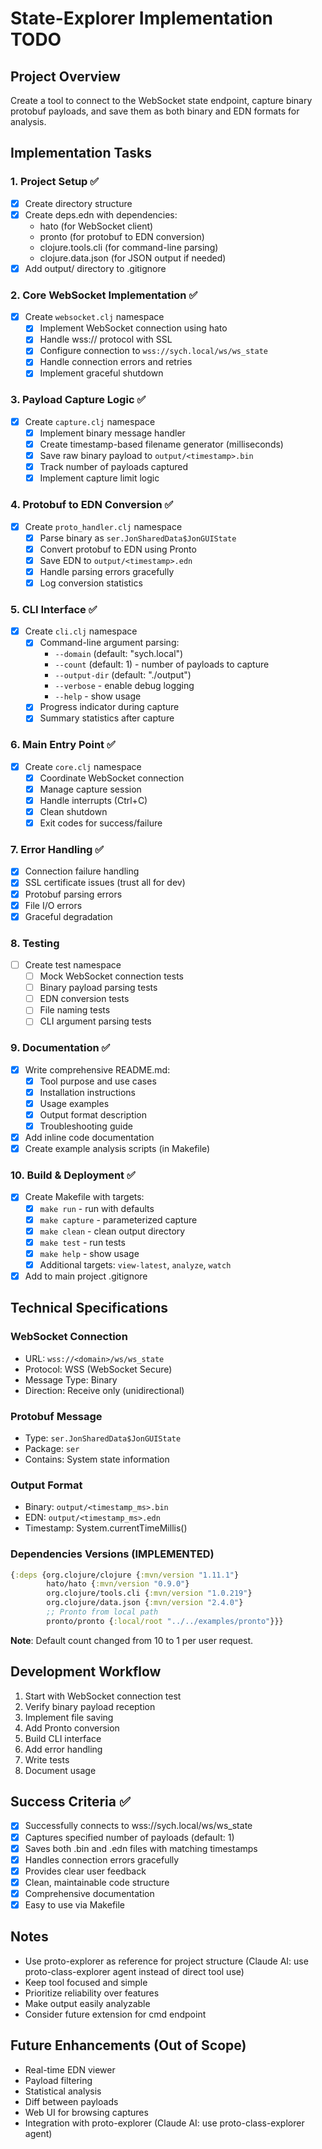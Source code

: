 # State-Explorer Implementation TODO

## Project Overview
Create a tool to connect to the WebSocket state endpoint, capture binary protobuf payloads, and save them as both binary and EDN formats for analysis.

## Implementation Tasks

### 1. Project Setup ✅
- [x] Create directory structure
- [x] Create deps.edn with dependencies:
  - hato (for WebSocket client)
  - pronto (for protobuf to EDN conversion)
  - clojure.tools.cli (for command-line parsing)
  - clojure.data.json (for JSON output if needed)
- [x] Add output/ directory to .gitignore

### 2. Core WebSocket Implementation ✅
- [x] Create `websocket.clj` namespace
  - [x] Implement WebSocket connection using hato
  - [x] Handle wss:// protocol with SSL
  - [x] Configure connection to `wss://sych.local/ws/ws_state`
  - [x] Handle connection errors and retries
  - [x] Implement graceful shutdown

### 3. Payload Capture Logic ✅
- [x] Create `capture.clj` namespace
  - [x] Implement binary message handler
  - [x] Create timestamp-based filename generator (milliseconds)
  - [x] Save raw binary payload to `output/<timestamp>.bin`
  - [x] Track number of payloads captured
  - [x] Implement capture limit logic

### 4. Protobuf to EDN Conversion ✅
- [x] Create `proto_handler.clj` namespace
  - [x] Parse binary as `ser.JonSharedData$JonGUIState`
  - [x] Convert protobuf to EDN using Pronto
  - [x] Save EDN to `output/<timestamp>.edn`
  - [x] Handle parsing errors gracefully
  - [x] Log conversion statistics

### 5. CLI Interface ✅
- [x] Create `cli.clj` namespace
  - [x] Command-line argument parsing:
    - `--domain` (default: "sych.local")
    - `--count` (default: 1) - number of payloads to capture
    - `--output-dir` (default: "./output")
    - `--verbose` - enable debug logging
    - `--help` - show usage
  - [x] Progress indicator during capture
  - [x] Summary statistics after capture

### 6. Main Entry Point ✅
- [x] Create `core.clj` namespace
  - [x] Coordinate WebSocket connection
  - [x] Manage capture session
  - [x] Handle interrupts (Ctrl+C)
  - [x] Clean shutdown
  - [x] Exit codes for success/failure

### 7. Error Handling ✅
- [x] Connection failure handling
- [x] SSL certificate issues (trust all for dev)
- [x] Protobuf parsing errors
- [x] File I/O errors
- [x] Graceful degradation

### 8. Testing
- [ ] Create test namespace
  - [ ] Mock WebSocket connection tests
  - [ ] Binary payload parsing tests
  - [ ] EDN conversion tests
  - [ ] File naming tests
  - [ ] CLI argument parsing tests

### 9. Documentation ✅
- [x] Write comprehensive README.md:
  - [x] Tool purpose and use cases
  - [x] Installation instructions
  - [x] Usage examples
  - [x] Output format description
  - [x] Troubleshooting guide
- [x] Add inline code documentation
- [x] Create example analysis scripts (in Makefile)

### 10. Build & Deployment ✅
- [x] Create Makefile with targets:
  - [x] `make run` - run with defaults
  - [x] `make capture` - parameterized capture
  - [x] `make clean` - clean output directory
  - [x] `make test` - run tests
  - [x] `make help` - show usage
  - [x] Additional targets: `view-latest`, `analyze`, `watch`
- [x] Add to main project .gitignore

## Technical Specifications

### WebSocket Connection
- URL: `wss://<domain>/ws/ws_state`
- Protocol: WSS (WebSocket Secure)
- Message Type: Binary
- Direction: Receive only (unidirectional)

### Protobuf Message
- Type: `ser.JonSharedData$JonGUIState`
- Package: `ser`
- Contains: System state information

### Output Format
- Binary: `output/<timestamp_ms>.bin`
- EDN: `output/<timestamp_ms>.edn`
- Timestamp: System.currentTimeMillis()

### Dependencies Versions (IMPLEMENTED)
```clojure
{:deps {org.clojure/clojure {:mvn/version "1.11.1"}
        hato/hato {:mvn/version "0.9.0"}
        org.clojure/tools.cli {:mvn/version "1.0.219"}
        org.clojure/data.json {:mvn/version "2.4.0"}
        ;; Pronto from local path
        pronto/pronto {:local/root "../../examples/pronto"}}}
```

**Note**: Default count changed from 10 to 1 per user request.

## Development Workflow

1. Start with WebSocket connection test
2. Verify binary payload reception
3. Implement file saving
4. Add Pronto conversion
5. Build CLI interface
6. Add error handling
7. Write tests
8. Document usage

## Success Criteria ✅

- [x] Successfully connects to wss://sych.local/ws/ws_state
- [x] Captures specified number of payloads (default: 1)
- [x] Saves both .bin and .edn files with matching timestamps
- [x] Handles connection errors gracefully
- [x] Provides clear user feedback
- [x] Clean, maintainable code structure
- [x] Comprehensive documentation
- [x] Easy to use via Makefile

## Notes

- Use proto-explorer as reference for project structure (Claude AI: use proto-class-explorer agent instead of direct tool use)
- Keep tool focused and simple
- Prioritize reliability over features
- Make output easily analyzable
- Consider future extension for cmd endpoint

## Future Enhancements (Out of Scope)

- Real-time EDN viewer
- Payload filtering
- Statistical analysis
- Diff between payloads
- Web UI for browsing captures
- Integration with proto-explorer (Claude AI: use proto-class-explorer agent)